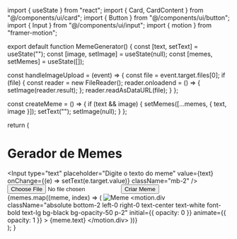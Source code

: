 import { useState } from "react";
import { Card, CardContent } from "@/components/ui/card";
import { Button } from "@/components/ui/button";
import { Input } from "@/components/ui/input";
import { motion } from "framer-motion";

export default function MemeGenerator() {
  const [text, setText] = useState("");
  const [image, setImage] = useState(null);
  const [memes, setMemes] = useState([]);

  const handleImageUpload = (event) => {
    const file = event.target.files[0];
    if (file) {
      const reader = new FileReader();
      reader.onloadend = () => {
        setImage(reader.result);
      };
      reader.readAsDataURL(file);
    }
  };

  const createMeme = () => {
    if (text && image) {
      setMemes([...memes, { text, image }]);
      setText("");
      setImage(null);
    }
  };

  return (
    <div className="p-4 max-w-xl mx-auto">
      <h1 className="text-2xl font-bold text-center mb-4">Gerador de Memes</h1>
      <Input
        type="text"
        placeholder="Digite o texto do meme"
        value={text}
        onChange={(e) => setText(e.target.value)}
        className="mb-2"
      />
      <Input type="file" accept="image/*" onChange={handleImageUpload} className="mb-2" />
      <Button onClick={createMeme} className="w-full">Criar Meme</Button>
      <div className="mt-4 grid gap-4">
        {memes.map((meme, index) => (
          <Card key={index} className="relative overflow-hidden">
            <CardContent>
              <img src={meme.image} alt="Meme" className="w-full rounded-md" />
              <motion.div
                className="absolute bottom-2 left-0 right-0 text-center text-white font-bold text-lg bg-black bg-opacity-50 p-2"
                initial={{ opacity: 0 }}
                animate={{ opacity: 1 }}
              >
                {meme.text}
              </motion.div>
            </CardContent>
          </Card>
        ))}
      </div>
    </div>
  );
}
